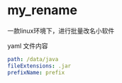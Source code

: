 # my_rename

一款linux环境下，进行批量改名小软件

yaml 文件内容
```yaml
path: /data/java
fileExtensions: .jar
prefixName: prefix
```
